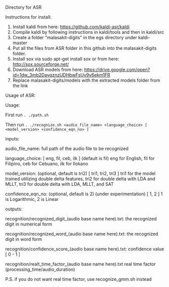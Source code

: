 Directory for ASR

Instructions for install:

1. Install kaldi from here: https://github.com/kaldi-asr/kaldi
2. Compile kaldi by following instructions in kaldi/tools and then in kaldi/src
3. Create a folder "malasakit-digits" in the egs directory under kaldi-master
4. Put all the files from ASR folder in this github into the malasakit-digits folder.
5. Install sox via sudo apt-get install sox or from here: http://sox.sourceforge.net/
6. Download ASR models from here: https://drive.google.com/open?id=1dw_3mb2DayqznzUDHbwFsUv9v6ekm1FR 
7. Replace malasakit-digits/models with the extracted models folder from the link


Usage of ASR:

Usage: 

First run `. ./path.sh`

Then run `. ./recognize.sh <audio_file_name> <language_choice> [ <model_version> <confidence_eqn_no> ]`

inputs:


audio_file_name: 	full path of the audio file to be recognized

language_choice: 		[ eng, fil, ceb, ilk ] (default is fil) eng for English, fil for Filipino, ceb for Cebuano, ilk for Ilokano

model_version:		(optional, default is tri2) [ tri1, tri2, tri3 ] tri1 for the model trained utilizing double delta features, tri2 for double delta with LDA and MLLT, tri3 for double delta with LDA, MLLT, and SAT

confidence_eqn_no:    	(optional, default is 2) (under experimentation) [ 1, 2 ] 1 is Logarithmic, 2 is Linear


outputs:


recognition/recognized_digit_(audio base name here).txt:	the recognized digit in numerical form

recognition/recognized_word_(audio base name here).txt:		the recognized digit in word form

recognition/confidence_score_(audio base name here).txt:	confidence value [ 0 - 1 ]

recognition/realt_time_factor_(audio base name here).txt	real time factor (processing_time/audio_duration)


P.S. if you do not want real time factor, use recognize_gmm.sh instead
